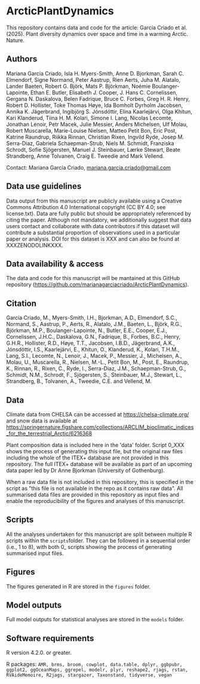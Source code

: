 # ArcticPlantDynamics
This repository contains data and code for the article: García Criado et al. (2025). Plant diversity dynamics over space and time in a warming Arctic. Nature.

## Authors
Mariana García Criado, Isla H. Myers-Smith, Anne D. Bjorkman, Sarah C. Elmendorf, Signe Normand, Peter Aastrup, Rien Aerts, Juha M. Alatalo, Lander Baeten, Robert G. Björk, Mats P. Björkman, Noémie Boulanger-Lapointe, Ethan E. Butler, Elisabeth J. Cooper, J. Hans C. Cornelissen, Gergana N. Daskalova, Belen Fadrique, Bruce C. Forbes, Greg H. R. Henry, Robert D. Hollister, Toke Thomas Høye, Ida Bomholt Dyrholm Jacobsen, Annika K. Jägerbrand, Ingibjörg S. Jónsdóttir, Elina Kaarlejärvi, Olga Khitun, Kari Klanderud, Tiina H. M. Kolari, Simone I. Lang, Nicolas Lecomte, Jonathan Lenoir, Petr Macek, Julie Messier, Anders Michelsen, Ulf Molau, Robert Muscarella, Marie-Louise Nielsen, Matteo Petit Bon, Eric Post, Katrine Raundrup, Riikka Rinnan, Christian Rixen, Ingvild Ryde, Josep M. Serra-Diaz, Gabriela Schaepman-Strub, Niels M. Schmidt, Franziska Schrodt, Sofie Sjögersten, Manuel J. Steinbauer, Lærke Stewart, Beate Strandberg, Anne Tolvanen, Craig E. Tweedie and Mark Vellend. 

Contact: Mariana García Criado, mariana.garcia.criado@gmail.com

## Data use guidelines
Data output from this manuscript are publicly available using a Creative Commons Attribution 4.0 International copyright (CC BY 4.0; see license.txt). Data are fully public but should be appropriately referenced by citing the paper. Although not mandatory, we additionally suggest that data users contact and collaborate with data contributors if this dataset will contribute a substantial proportion of observations used in a particular paper or analysis. DOI for this dataset is XXX and can also be found at XXXZENODOLINKXXX.

## Data availability & access
The data and code for this manuscript will be mantained at this GitHub repository (https://github.com/marianagarciacriado/ArcticPlantDynamics). 

## Citation
García Criado, M., Myers-Smith, I.H., Bjorkman, A.D., Elmendorf, S.C., Normand, S., Aastrup, P., Aerts, R., Alatalo, J.M., Baeten, L., Björk, R.G., Björkman, M.P., Boulanger-Lapointe, N., Butler, E.E., Cooper, E.J., Cornelissen, J.H.C., Daskalova, G.N., Fadrique, B., Forbes, B.C., Henry, G.H.R., Hollister, R.D., Høye, T.T., Jacobsen, I.B.D., Jägerbrand, A.K., Jónsdóttir, I.S., Kaarlejärvi, E., Khitun, O., Klanderud, K., Kolari, T.H.M., Lang, S.I., Lecomte, N., Lenoir, J., Macek, P., Messier, J., Michelsen, A., Molau, U., Muscarella, R., Nielsen, M.-L., Petit Bon, M., Post, E., Raundrup, K., Rinnan, R., Rixen, C., Ryde, I., Serra-Diaz, J.M., Schaepman-Strub, G., Schmidt, N.M., Schrodt, F., Sjögersten, S., Steinbauer, M.J., Stewart, L., Strandberg, B., Tolvanen, A., Tweedie, C.E. and Vellend, M. 

## Data
Climate data from CHELSA can be accessed at https://chelsa-climate.org/ and snow data is available at https://springernature.figshare.com/collections/ARCLIM_bioclimatic_indices_for_the_terrestrial_Arctic/6216368 

Plant composition data is included here in the 'data' folder. Script 0_XXX shows the process of generating this input file, but the original raw files including the whole of the ITEX+ database are not provided in this repository. The full ITEX+ database will be available as part of an upcoming data paper led by Dr Anne Bjorkman (University of Gothenburg). 

When a raw data file is not included in this repository, this is specified in the script as "this file is not available in the repo as it contains raw data". All summarised data files are provided in this repository as input files and enable the reproducibility of the figures and analyses of this manuscript.

## Scripts
All the analyses undertaken for this manuscript are split between multiple R scripts within the `scripts`folder.
They can be followed in a sequential order (i.e., 1 to 8), with both 0_ scripts showing the process of generating summarised input files.

## Figures
The figures generated in R are stored in the `figures` folder.

## Model outputs
Full model outputs for statistical analyses are stored in the `models` folder.

## Software requirements
R version 4.2.0. or greater.

R packages: `AMR, brms, broom, cowplot, data.table, dplyr, ggbpubr, ggplot2, ggOceanMaps, ggrepel, modelr, plyr, reshape2, rjags, rstan, RVAideMemoire, R2jags, stargazer, Taxonstand, tidyverse, vegan`
